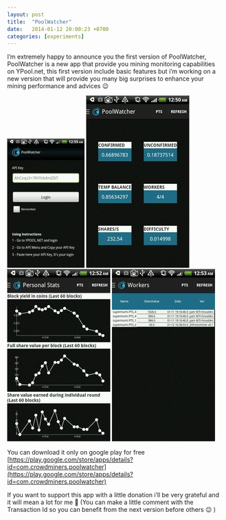 ```yaml
---
layout: post
title:  "PoolWatcher"
date:   2014-01-12 20:00:23 +0700
categories: [experiments]
---
```


I’m extremely happy to announce you the first version of PoolWatcher, PoolWatcher is a new app that provide you mining monitoring capabilities on YPool.net, this first version include basic features but i’m working on a new version that will provide you many big surprises to enhance your mining performance and advices 😉

![Dashboard](/static/img/upload/poolwatcher/sc_01.jpg?:xs:left:rspace:)
![Pool watcher](/static/img/upload/poolwatcher/sc_02.jpg?:xs:left:rspace:)
![Personal stats](/static/img/upload/poolwatcher/sc_03.jpg?:xs:left:rspace:)
![Workers](/static/img/upload/poolwatcher/sc_04.jpg?:xs:rspace:)

You can download it only on google play for free [https://play.google.com/store/apps/details?id=com.crowdminers.poolwatcher](https://play.google.com/store/apps/details?id=com.crowdminers.poolwatcher)

If you want to support this app with a little donation i’ll be very grateful and it will mean a lot for me 🙂 (You can make a little comment with the Transaction Id so you can benefit from the next version before others 😉 )
